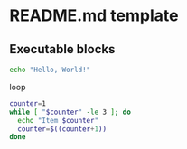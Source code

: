# README.md template

## Executable blocks


```sh
echo "Hello, World!"
```


loop
```bash
counter=1
while [ "$counter" -le 3 ]; do
  echo "Item $counter"
  counter=$((counter+1))
done


```